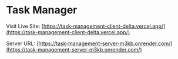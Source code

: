 # Task Manager

Visit Live Site: [https://task-management-client-delta.vercel.app/](https://task-management-client-delta.vercel.app/)

Server URL: [https://task-management-server-m3kb.onrender.com/](https://task-management-server-m3kb.onrender.com/)